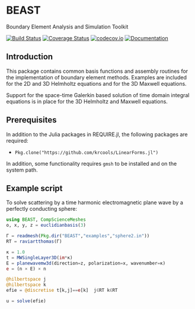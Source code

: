 # BEAST

Boundary Element Analysis and Simulation Toolkit

[![Build Status](https://travis-ci.org/krcools/BEAST.jl.svg?branch=master)](https://travis-ci.org/krcools/BEAST.jl)
[![Coverage Status](https://coveralls.io/repos/krcools/BEAST.jl/badge.svg?branch=master&service=github)](https://coveralls.io/github/krcools/BEAST.jl?branch=master)
[![codecov.io](http://codecov.io/github/krcools/BEAST.jl/coverage.svg?branch=master)](http://codecov.io/github/krcools/BEAST.jl?branch=master)
[![Documentation](https://img.shields.io/badge/docs-latest-blue.svg)](https://krcools.github.io/BEAST.jl/latest/)

## Introduction

This package contains common basis functions and assembly routines for the implementation of
boundary element methods. Examples are included for the 2D and 3D Helmholtz equations and for
the 3D Maxwell equations.

Support for the space-time Galerkin based solution of time domain integral equations is in
place for the 3D Helmholtz and Maxwell equations.

## Prerequisites

In addition to the Julia packages in REQUIRE.jl, the following packages are required:

* `Pkg.clone("https://github.com/krcools/LinearForms.jl")`

In addition, some functionality requires `gmsh` to be installed and on the system path.

## Example script

To solve scattering by a time harmonic electromagnetic plane wave by a perfectly conducting
sphere:

```julia
using BEAST, CompScienceMeshes
o, x, y, z = euclidianbasis(3)

Γ = readmesh(Pkg.dir("BEAST","examples","sphere2.in"))
RT = raviartthomas(Γ)

κ = 1.0
t = MWSingleLayer3D(im*κ)
E = planewavemw3d(direction=z, polarization=x, wavenumber=κ)
e = (n × E) × n

@hilbertspace j
@hilbertspace k
efie = @discretise t[k,j]==e[k]  j∈RT k∈RT

u = solve(efie)
```
